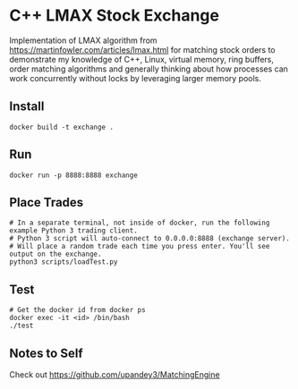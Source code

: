# C++ LMAX Stock Exchange

Implementation of LMAX algorithm from https://martinfowler.com/articles/lmax.html for matching stock orders to demonstrate my knowledge of C++, Linux, virtual memory, ring buffers, order matching algorithms and generally thinking about how processes can work concurrently without locks by leveraging larger memory pools.

## Install
```
docker build -t exchange .
```

## Run
```
docker run -p 8888:8888 exchange
```

## Place Trades
```
# In a separate terminal, not inside of docker, run the following example Python 3 trading client.
# Python 3 script will auto-connect to 0.0.0.0:8888 (exchange server).
# Will place a random trade each time you press enter. You'll see output on the exchange.
python3 scripts/loadTest.py
```

## Test
```
# Get the docker id from docker ps
docker exec -it <id> /bin/bash
./test
```

## Notes to Self
Check out https://github.com/upandey3/MatchingEngine
